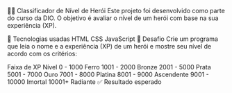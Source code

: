 🧙‍♂️ Classificador de Nível de Herói
Este projeto foi desenvolvido como parte do curso da DIO. O objetivo é avaliar o nível de um herói com base na sua experiência (XP).

🚀 Tecnologias usadas
HTML
CSS
JavaScript
🎯 Desafio
Crie um programa que leia o nome e a experiência (XP) de um herói e mostre seu nível de acordo com os critérios:

Faixa de XP	Nível
0 - 1000	Ferro
1001 - 2000	Bronze
2001 - 5000	Prata
5001 - 7000	Ouro
7001 - 8000	Platina
8001 - 9000	Ascendente
9001 - 10000	Imortal
10001+	Radiante
✅ Resultado esperado
